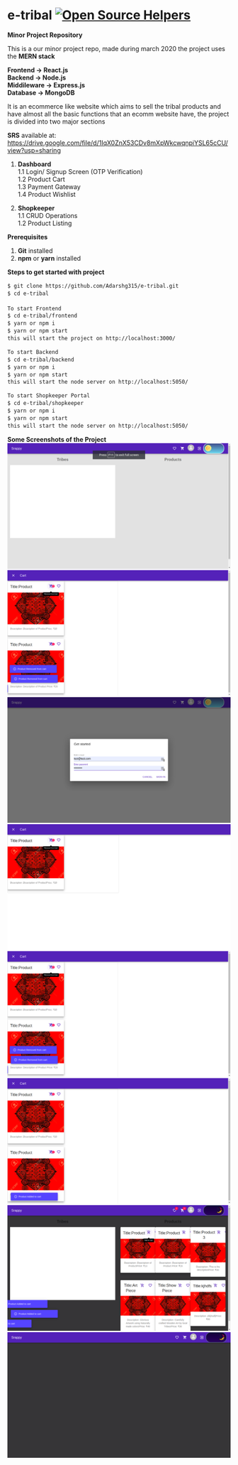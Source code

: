 # e-tribal [![Open Source Helpers](https://www.codetriage.com/adarshg315/e-tribal/badges/users.svg)](https://www.codetriage.com/adarshg315/e-tribal)

__Minor Project Repository__

This is a our minor project repo, made during march 2020
the project uses the __MERN stack__

__Frontend -> React.js<br />
Backend -> Node.js<br />
Middileware -> Express.js<br />
Database -> MongoDB <br />__

It is an ecommerce like website which aims to sell the tribal products and have almost all the basic functions that 
an ecomm website have, the project is divided into two major sections

__SRS__ available at: https://drive.google.com/file/d/1IqX0ZnX53CDv8mXpWkcwqnpiYSL65cCU/view?usp=sharing 

1) __Dashboard__<br />
  1.1 Login/ Signup Screen (OTP Verification)<br />
  1.2 Product Cart<br />
  1.3 Payment Gateway<br />
  1.4 Product Wishlist<br />
 
2) __Shopkeeper__<br />
  1.1 CRUD Operations<br /> 
  1.2 Product Listing<br />

__Prerequisites__<br />
1) __Git__ installed <br />
2) __npm__ or __yarn__ installed <br />

__Steps to get started with project__<br />
```bash
$ git clone https://github.com/Adarshg315/e-tribal.git
$ cd e-tribal

To start Frontend
$ cd e-tribal/frontend
$ yarn or npm i 
$ yarn or npm start
this will start the project on http://localhost:3000/
```
```bash
To start Backend
$ cd e-tribal/backend
$ yarn or npm i 
$ yarn or npm start
this will start the node server on http://localhost:5050/
```

```bash
To start Shopkeeper Portal
$ cd e-tribal/shopkeeper
$ yarn or npm i 
$ yarn or npm start
this will start the node server on http://localhost:5050/
```
    
  __Some Screenshots of the Project__<br />
  <img src="https://raw.githubusercontent.com/Adarshg315/e-tribal/master/Screenshots/Screenshot from 2020-11-03 19-27-30.png?sanitize=true&raw=true" /><br />
  <img src="https://raw.githubusercontent.com/Adarshg315/e-tribal/master/Screenshots/Screenshot from 2020-11-03 19-01-50.png?sanitize=true&raw=true" /><br />
  <img src="https://raw.githubusercontent.com/Adarshg315/e-tribal/master/Screenshots/Screenshot from 2020-11-03 18-59-26.png?sanitize=true&raw=true" /><br />
  <img src="https://raw.githubusercontent.com/Adarshg315/e-tribal/master/Screenshots/Screenshot from 2020-11-03 19-01-13.png?sanitize=true&raw=true" /><br />
  <img src="https://raw.githubusercontent.com/Adarshg315/e-tribal/master/Screenshots/Screenshot from 2020-11-03 19-01-50.png?sanitize=true&raw=true" /><br />
  <img src="https://raw.githubusercontent.com/Adarshg315/e-tribal/master/Screenshots/Screenshot from 2020-11-03 19-01-37.png?sanitize=true&raw=true" /><br />
  <img src="https://raw.githubusercontent.com/Adarshg315/e-tribal/master/Screenshots/Screenshot from 2020-11-03 19-01-43.png?sanitize=true&raw=true" /><br />
  <img src="https://raw.githubusercontent.com/Adarshg315/e-tribal/master/Screenshots/Screenshot from 2020-11-03 19-00-17.png?sanitize=true&raw=true" /><br />


      
    
    
